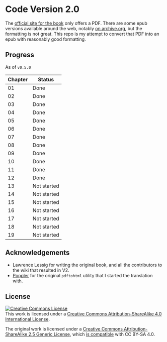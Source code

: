 # Code Version 2.0

The [official site for the book](codev2.cc/) only offers a PDF. There are some epub versions available around the web, notably [on archive.org](https://archive.org/details/Code2.0/), but the formatting is not great. This repo is my attempt to convert that PDF into an epub with reasonably good formatting. 

## Progress

As of `v0.5.0`

| Chapter | Status |
| ------- | ------ |
| 01 | Done |
| 02 | Done |
| 03 | Done |
| 04 | Done |
| 05 | Done |
| 06 | Done |
| 07 | Done |
| 08 | Done |
| 09 | Done |
| 10 | Done |
| 11 | Done |
| 12 | Done |
| 13 | Not started |
| 14 | Not started |
| 15 | Not started |
| 16 | Not started |
| 17 | Not started |
| 18 | Not started |
| 19 | Not started |

## Acknowledgements

- Lawrence Lessig for writing the original book, and all the contributors to the wiki that resulted in V2.
- [Poppler](https://poppler.freedesktop.org/) for the original `pdftohtml` utility that I started the translation with.

## License

<a rel="license" href="http://creativecommons.org/licenses/by-sa/4.0/"><img alt="Creative Commons License" style="border-width:0" src="https://i.creativecommons.org/l/by-sa/4.0/88x31.png" /></a><br />This work is licensed under a <a rel="license" href="http://creativecommons.org/licenses/by-sa/4.0/">Creative Commons Attribution-ShareAlike 4.0 International License</a>.

The original work is licensed under a <a rel="license" href="http://creativecommons.org/licenses/by-sa/2.5/">Creative Commons Attribution-ShareAlike 2.5 Generic License</a>, which [is compatible](https://creativecommons.org/share-your-work/licensing-considerations/compatible-licenses) with CC BY-SA 4.0.
